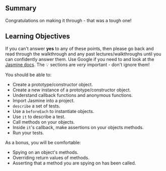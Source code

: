 ## Summary

Congratulations on making it through - that was a tough one!

## Learning Objectives

If you can't answer **yes** to any of these points, then please go back and read through the walkthrough and any past lectures/walkthroughs until you can confidently answer them. Use Google if you need to and look at the [Jasmine docs](https://jasmine.github.io/2.0/introduction.html). The :bulb: sections are *very* important - don't ignore them!

You should be able to:

* Create a prototype/constructor object.
* Create a new instance of a prototype/constructor object.
* Understand callback functions and anonymous functions.
* Import Jasmine into a project.
* `describe` a set of tests.
* Use a `beforeEach` to instantiate objects.
* Use `it` to describe a test.
* Call methods on your objects.
* Inside `it`'s callback, make assertions on your objects methods.
* Run your tests.

As a bonus, you will be comfortable:

* Spying on an object's methods.
* Overriding return values of methods.
* Asserting that a method you are spying on has been called.